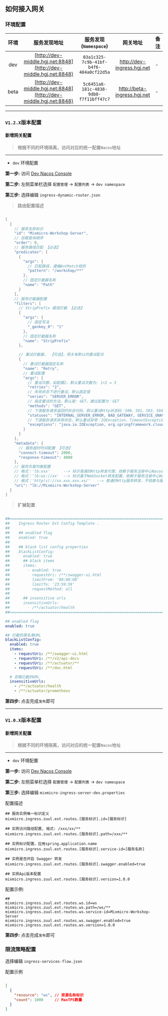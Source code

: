 ## 如何接入网关

### 环境配置

环境 | 服务发现地址 | 服务发现(`Namespace`) | 网关地址 |备注
:----:|:----:|:----:|:----:|-----|
dev | [http://dev-middle.hgj.net:8848](http://dev-middle.hgj.net:8848) | `03a1c325-7c9b-41bf-b4f6-404a0cf22d5a` | http://dev-ingress.hgj.net | - |
beta | [http://dev-middle.hgj.net:8848](http://dev-middle.hgj.net:8848) | `5c6451a6-181c-4838-9db0-f7f11bff47c7` | http://beta-ingress.hgj.net | - |


---
### `V1.2.X`版本配置

#### 新增网关配置

> 根据不同的环境隔离，访问对应的统一配置`Nacos`地址

-----
- `dev` 环境配置

**第一步:** 访问 [Dev Nacos Console](http://dev-middle.hgj.net:8848/nacos)

**第二步:** 左侧菜单栏选择 `配置管理` -> `配置列表` -> `dev namespace`

**第三步:** 选择编辑 `ingress-dynamic-router.json`

> 路由配置描述

```java

[
  {
    // 服务名称标识
    "id": "Mixmicro-Workshop-Server",
    // 加载查询顺序
    "order": 0,
    // 服务路径匹配 【必选】
    "predicates": [
      {
        "args": {
          // 匹配路径，遵循AntMatch规则
          "pattern": "/workshop/**"
        },
        // 固定拦截器名称
        "name": "Path"
      }
    ],
    // 服务拦截器配置
    "filters": [
      // StripPrefix 路径拦截 【必选】
      {
        "args": {
          // 固定写法
          "_genkey_0": "1"
        },
        // 固定拦截器名称
        "name": "StripPrefix"
      },

      // 重试拦截器， 【可选】，网关有默认的重试配合
      {
        // 重试拦截器固定名称
        "name": "Retry",
        // 重试配置
        "args": {
          // 重试次数，如配置2，默认重试次数为: 1+2 = 3
          "retries": "2",
          // 失败状态下进行重试，默认固定值
          "series": "SERVER_ERROR",
          // 指定重试的方法，默认是: GET，建议配置为：GET
          "methods": "GET",
          // 下游服务请求返回的状态代码，默认重试Http状态码：500、501、503、504
          "statuses": "INTERNAL_SERVER_ERROR, BAD_GATEWAY, SERVICE_UNAVAILABLE, GATEWAY_TIMEOUT",
          // 下游服务请求异常状态，默认重试异常：IOException、TimeoutException
          "exceptions": "java.io.IOException, org.springframework.cloud.gateway.support.TimeoutException"
        }
      }
    ],
    "metadata": {
      // 服务超时时间配置 【可选】
      "connect-timeout": 2000,
      "response-timeout": 4000
    },
    // 服务负载均衡配置
    // 格式：'lb:xxx'      --> 标识普通的Http转发代理，依赖于服务注册中心Nacos
    // 格式：'lb:ws://xx'  --> 标识基于WebSocket转发配置，依赖于服务注册中心Nacos
    // 格式：'http(s)://xx.xxx.xxx.xx/'   --> 普通的Http服务转发，不依赖与服务注册中心Nacos
    "uri": "lb://Mixmicro-Workshop-Server"
  }
]

```

> 扩展配置

```yaml

##============================================================================##
##    Ingress Router Ext Config Template .                                    ##
##                                                                            ##
##    ## enabled flag                                                         ##
##    enabled: true                                                           ##
##                                                                            ##
##    ## black list config properties                                         ##
##    blackListConfig:                                                        ##
##      enabled: true                                                         ##
##      ## black items                                                        ##
##      items:                                                                ##
##        - enabled: true                                                     ##
##          requestUri: /**/swagger-ui.html                                   ##
##          limitFrom: '00:00:00'                                             ##
##          limitTo: '23:59:59'                                               ##
##          requestMethod: all                                                ##
##                                                                            ##
##      ## insensitive urls                                                   ##
##      insensitiveUrls:                                                      ##
##        - /**/actuator/health                                               ##
##============================================================================##

## enabled flag
enabled: true

## 拦截的黑名单URL
blackListConfig:
  enabled: true
  items:
    - requestUri: /**/swagger-ui.html
    - requestUri: /**/v2/api-docs
    - requestUri: /**/actuator/**
    - requestUri: /**/doc.html

  # 忽略拦截的URL
  insensitiveUrls:
    - /**/actuator/health
    - /**/actuator/prometheus


```


**第四步:** 点击完成`发布`即可



---

### `V1.0.X`版本配置

#### 新增网关配置

> 根据不同的环境隔离，访问对应的统一配置`Nacos`地址

-----
- `dev` 环境配置

**第一步:** 访问 [Dev Nacos Console](http://dev-middle.hgj.net:8848/nacos)

**第二步:** 左侧菜单栏选择 `配置管理` -> `配置列表` -> `dev namespace`

**第三步:** 选择编辑 `mixmicro-ingress-server-dev.properties`

配置描述

```properties
## 服务实例唯一标识定义
mixmicro.ingress.zuul.ext.routes.[服务标识].id=[服务标识]

## 实例访问路径配置, 格式: /xxx/xx/**
mixmicro.ingress.zuul.ext.routes.[服务标识].path=/xxx/**

## 实例标识配置，应用spring.application.name
mixmicro.ingress.zuul.ext.routes.[服务标识].service-id=[服务名称]

## 实例是否开启 Swagger 转发
mixmicro.ingress.zuul.ext.routes.[服务标识].swagger.enabled=true

## 实例Api版本配置
mixmicro.ingress.zuul.ext.routes.[服务标识].version=1.0.0
```

配置示例:

```properties
## 
mixmicro.ingress.zuul.ext.routes.ws.id=ws
mixmicro.ingress.zuul.ext.routes.ws.path=/ws/**
mixmicro.ingress.zuul.ext.routes.ws.service-id=Mixmicro-Workshop-Server
mixmicro.ingress.zuul.ext.routes.ws.swagger.enabled=true
mixmicro.ingress.zuul.ext.routes.ws.version=1.0.0
```

**第四步:** 点击完成`发布`即可


### 限流策略配置

选择编辑 `ingress-services-flow.json`

配置示例
```json

[   
  {
    "resource": "ws", // 资源名称标识
    "count": 1000     // MaxTPS数量
  }
]

```
